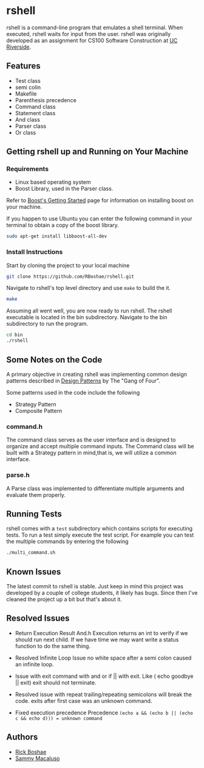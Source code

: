 # rshell

rshell is a command-line program that emulates a shell terminal. When executed,
rshell waits for input from the user. rshell was originally developed as an
assignment for CS100 Software Construction at
[UC Riverside](https://www.engr.ucr.edu/).

## Features

* Test class
* semi colin
* Makefile
* Parenthesis precedence
* Command class
* Statement class
* And class
* Parser class
* Or class

## Getting rshell up and Running on Your Machine

### Requirements

* Linux based operating system
* Boost Library, used in the Parser class.

Refer to [Boost's Getting Started](https://www.boost.org/doc/libs/1_73_0/more/getting_started/unix-variants.html) 
page for information on installing boost on your machine.

If you happen to use Ubuntu you can enter the following command in your 
terminal to obtain a copy of the boost library.

```bash
sudo apt-get install libboost-all-dev
```

### Install Instructions

Start by cloning the project to your local machine

```bash
git clone https://github.com/RBoshae/rshell.git
```

Navigate to rshell's top level directory and use ```make``` to build the it.

```bash
make
```

Assuming all went well, you are now ready to run rshell. The rshell executable
is located in the bin subdirectory. Navigate to the bin subdirectory to run the
program.

```bash
cd bin
./rshell
```

## Some Notes on the Code

A primary objective in creating rshell was implementing common design patterns
described in [Design Patterns](https://en.wikipedia.org/wiki/Design_Patterns)
by The "Gang of Four".

Some patterns used in the code include the following

* Strategy Pattern
* Composite Pattern

### command.h

The command class serves as the user interface and is designed to organize and
accept multiple command inputs. The Command class will be built with a
Strategy pattern in mind,that is, we will utilize a common interface.

### parse.h

A Parse class was implemented to differentiate multiple arguments and evaluate
them properly.

## Running Tests

rshell comes with a ```test``` subdirectory which contains scripts for
executing tests. To run a test simply execute the test script. For example you
can test the multiple commands by entering the following

```bash
./multi_command.sh
```

## Known Issues

The latest commit to rshell is stable. Just keep in mind this project was
developed by a couple of college students, it likely has bugs.
Since then I've cleaned the project up a bit but that's about it.

## Resolved Issues

* Return Execution Result And.h
Execution returns an int to verify if we should run next child. If we have
time we may want write a status function to do the same thing.

* Resolved Infinite Loop Issue
no white space after a semi colon caused an infinite loop.

* Issue with exit command with and or if || with exit. Like
( echo goodbye || exit) exit should not terminate.

* Resolved issue with repeat trailing/repeating semicolons will break the code.
exits after first case was an unknown command.

* Fixed execution precedence
Precedence ```(echo a && (echo b || (echo c && echo d))) = unknown command```

## Authors

* [Rick Boshae](https://rboshae.github.io)
* [Sammy Macaluso](https://www.linkedin.com/in/sammy-macaluso/)
